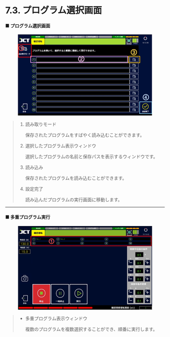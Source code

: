 # 7.3. プログラム選択画面

#### ■ プログラム選択画面

<figure><img src="../img/chapter7/section7.3.1.jpg" alt=""><figcaption></figcaption></figure>

> 1.  読み取りモード
>
>     保存されたプログラムをすばやく読み込むことができます。
>
> 2.  選択したプログラム表示ウィンドウ
>
>     選択したプログラムの名前と保存パスを表示するウィンドウです。
>
> 3.  読み込み
>
>     保存されたプログラムを読み込むことができます。
>
> 4.  設定完了
>
>     読み込んだプログラムの実行画面に移動します。



***

#### ■ 多重プログラム実行

<figure><img src="../img/chapter7/section7.3.2.jpg" alt=""><figcaption></figcaption></figure>

> *   多重プログラム表示ウィンドウ
>
>     複数のプログラムを複数選択することができ、順番に実行します。

